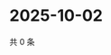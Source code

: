 # 2025-10-02

共 0 条

<!-- BEGIN ZHIHUVIDEO -->
<!-- 最后更新时间 Thu Oct 02 2025 06:10:14 GMT+0800 (China Standard Time) -->

<!-- END ZHIHUVIDEO -->
